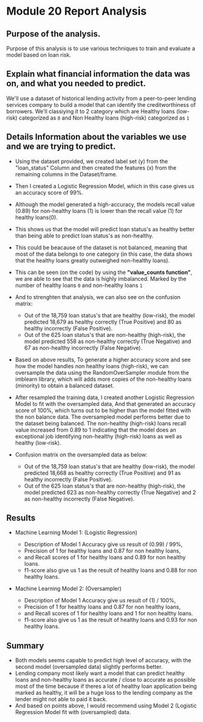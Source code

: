 # Module 20 Report Analysis

## Purpose of the analysis.
Purpose of this analysis is to use various techniques to train and evaluate a model based on loan risk. 
## Explain what financial information the data was on, and what you needed to predict.
We'll use a dataset of historical lending activity from a peer-to-peer lending services company to build a model that can identify the creditworthiness of borrowers.
We'll classiying it to 2 category which are Healthy loans (low-risk) categorized as `0` and Non Healthy loans (high-risk) categorized as `1`
## Details Information about the variables we use and we are trying to predict.
* Using the dataset provided, we created label set (y) from the "loan_status" Column and then created the features (x) from the remaining columns in the Dataset/frame.

* Then I created a Logistic Regression Model, which in this case gives us an accuracy score of 99%. 
* Although the model generated a high-accuracy, the models recall value (0.89) for non-healthy loans (1) is lower than the recall value (1) for healthy loans(0). 
* This shows us that the model will predict loan status's as healthy better than being able to predict loan status's as non-healthy. 
* This could be beacause of the dataset is not balanced, meaning that most of the data belongs to one category (in this case, the data shows that the healthy loans greatly outweighed non-healthy loans). 

* This can be seen (on the code) by using the <b>"value_counts function"</b>, we are able to see that the data is highly imbalanced. Marked by the number of healthy loans `0` and non-healthy loans `1`

* And to strenghten that analysis, we can also see on the confusion matrix:
   * Out of the 18,759 loan status's that are healthy (low-risk), the model predicted 18,679 as healthy correctly (True Positive) and 80 as healthy incorrectly (False Positive).
   * Out of the 625 loan status's that are non-healthy (high-risk), the model predicted 558 as non-healthy correctly (True Negative) and 67 as non-healthy incorrectly (False Negative).

* Based on above results, To generate a higher accuracy score and see how the model handles non healthy loans (high-risk), we can oversample the data using the RandomOverSampler module from the imblearn library, which will adds more copies of the non-healthy loans (minority) to obtain a balanced dataset.

* After resampled the training data, I created another Logistic Regression Model to fit with the oversampled data, And that generated an accuracy score of 100%, which turns out to be higher than the model fitted with the non balance data. The oversampled model performs better due to the dataset being balanced. The non-healthy (high-risk) loans recall value increased from 0.89 to 1 indicating that the model does an exceptional job identifying non-healthy (high-risk) loans as well as healthy (low-risk). 

* Confusion matrix on the oversampled data as below:
   * Out of the 18,759 loan status's that are healthy (low-risk), the model predicted 18,668 as healthy correctly (True Positive) and 91 as healthy incorrectly (False Positive).
   * Out of the 625 loan status's that are non-healthy (high-risk), the model predicted 623 as non-healthy correctly (True Negative) and 2 as non-healthy incorrectly (False Negative).

## Results
* Machine Learning Model 1: (Logistic Regression)
  * Description of Model 1 Accuracy give us result of (0.99) / 99%,
  * Precision of 1 for healthy loans and 0.87 for non healthy loans,
  * and Recall scores of 1 for healthy loans and 0.89 for non healthy loans.
  * f1-score also give us 1 as the result of healthy loans and 0.88 for non healthy loans.


* Machine Learning Model 2: (Oversampler)
  * Description of Model 1 Accuracy give us result of (1) / 100%,
  * Precision of 1 for healthy loans and 0.87 for non healthy loans,
  * and Recall scores of 1 for healthy loans and 1 for non healthy loans.
  * f1-score also give us 1 as the result of healthy loans and 0.93 for non healthy loans.

## Summary
* Both models seems capable to predict high level of accuracy, with the second model (oversampled data) slightly performs better.
* Lending company most likely want a model that can predict healthy loans and non-healthy loans as accurate / close to accurate as possible most of the time because if theres a lot of healthy loan application being marked as healthy, it will be a huge loss to the lending company as the lender might not able to paid it back.
* And based on points above, I would recommend using Model 2 (Logistic Regression Model fit with (oversampled) data.
